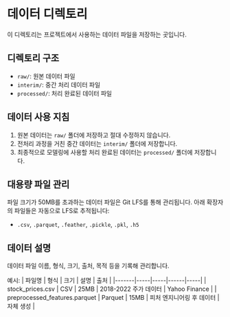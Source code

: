 # 데이터 디렉토리

이 디렉토리는 프로젝트에서 사용하는 데이터 파일을 저장하는 곳입니다.

## 디렉토리 구조

- `raw/`: 원본 데이터 파일
- `interim/`: 중간 처리 데이터 파일
- `processed/`: 처리 완료된 데이터 파일

## 데이터 사용 지침

1. 원본 데이터는 `raw/` 폴더에 저장하고 절대 수정하지 않습니다.
2. 전처리 과정을 거친 중간 데이터는 `interim/` 폴더에 저장합니다.
3. 최종적으로 모델링에 사용할 처리 완료된 데이터는 `processed/` 폴더에 저장합니다.

## 대용량 파일 관리

파일 크기가 50MB를 초과하는 데이터 파일은 Git LFS를 통해 관리됩니다. 아래 확장자의 파일들은 자동으로 LFS로 추적됩니다:

- `.csv`, `.parquet`, `.feather`, `.pickle`, `.pkl`, `.h5`

## 데이터 설명

데이터 파일 이름, 형식, 크기, 출처, 목적 등을 기록해 관리합니다.

예시:
| 파일명 | 형식 | 크기 | 설명 | 출처 |
|-------|-----|-----|------|-----|
| stock_prices.csv | CSV | 25MB | 2018-2022 주가 데이터 | Yahoo Finance |
| preprocessed_features.parquet | Parquet | 15MB | 피처 엔지니어링 후 데이터 | 자체 생성 | 